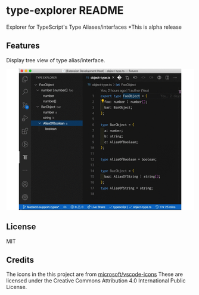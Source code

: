 # type-explorer README

Explorer for TypeScript's Type Aliases/interfaces
\*This is alpha release

## Features

Display tree view of type alias/interface.

![demo](https://github.com/sisisin/type-explorer/blob/master/assets/doc/demo.gif)

<!--
## Known Issues
-->

## License

MIT

## Credits

The icons in the this project are from [microsoft/vscode-icons](https://github.com/microsoft/vscode-icons)
These are licensed under the Creative Commons Attribution 4.0 International Public License.
